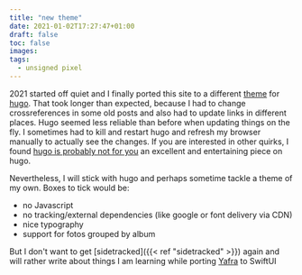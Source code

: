 ```yaml
---
title: "new theme"
date: 2021-01-02T17:27:47+01:00
draft: false
toc: false
images:
tags:
  - unsigned pixel
---
```


2021 started off quiet and I finally ported this site to a different [theme](https://github.com/rhazdon/hugo-theme-hello-friend-ng) for [hugo](gohugo.io). That took longer than expected, because I had to change crossreferences in some old posts and also had to update links in different places. Hugo seemed less reliable than before when updating things on the fly. I sometimes had to kill and restart hugo and refresh my browser manually to actually see the changes.
If you are interested in other quirks, I found [hugo is probably not for you](https://yawpitchroll.com/posts/hugo-probably-is-not-for-you/) an excellent and entertaining piece on hugo.

Nevertheless, I will stick with hugo and perhaps sometime tackle a theme of my own. Boxes to tick would be:
* no Javascript
* no tracking/external dependencies (like google or font delivery via CDN)
* nice typography
* support for fotos grouped by album

But I don't want to get [sidetracked]({{< ref "sidetracked" >}}) again and will rather write about things I am learning while porting [Yafra](https://unsignedpixel.com/yafra) to SwiftUI

